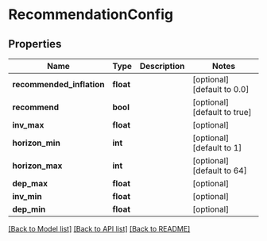 # RecommendationConfig

## Properties
Name | Type | Description | Notes
------------ | ------------- | ------------- | -------------
**recommended_inflation** | **float** |  | [optional] [default to 0.0]
**recommend** | **bool** |  | [optional] [default to true]
**inv_max** | **float** |  | [optional] 
**horizon_min** | **int** |  | [optional] [default to 1]
**horizon_max** | **int** |  | [optional] [default to 64]
**dep_max** | **float** |  | [optional] 
**inv_min** | **float** |  | [optional] 
**dep_min** | **float** |  | [optional] 

[[Back to Model list]](../README.md#documentation-for-models) [[Back to API list]](../README.md#documentation-for-api-endpoints) [[Back to README]](../README.md)


